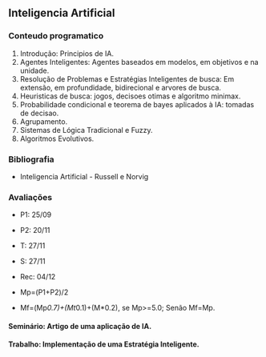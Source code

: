 ## Inteligencia Artificial
### Conteudo programatico

1) Introdução: Principios de IA.
2) Agentes Inteligentes: Agentes baseados em modelos, em objetivos e na unidade.
3) Resolução de Problemas e Estratégias Inteligentes de busca: Em extensão, em profundidade, bidirecional e arvores de busca.
4) Heuristicas de busca: jogos, decisoes otimas e algoritmo minimax.
5) Probabilidade condicional e teorema de bayes aplicados à IA: tomadas de decisao.
6) Agrupamento.
7) Sistemas de Lógica Tradicional e Fuzzy.
8) Algoritmos Evolutivos.

### Bibliografia

 - Inteligencia Artificial - Russell e Norvig

### Avaliações

 - P1: 25/09
 - P2: 20/11
 - T: 27/11
 - S: 27/11
 - Rec: 04/12

 - Mp=(P1+P2)/2
 - Mf=(Mp*0.7)+(Mt*0.1)+(M*0.2), se
	Mp>=5.0; Senão Mf=Mp.

#### Seminário: Artigo de uma aplicação de IA.
#### Trabalho: Implementação de uma Estratégia Inteligente.

